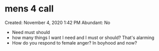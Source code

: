 # mens 4 call

Created: November 4, 2020 1:42 PM
Abundant: No

- Need must should
- how many things I want I need and I must or should? That's alarming
- How do you respond to female anger? In boyhood and now?